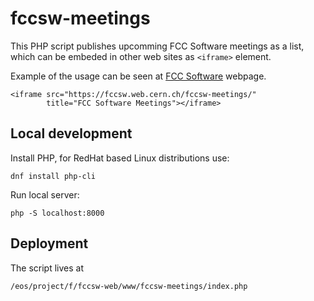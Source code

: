 # fccsw-meetings

This PHP script publishes upcomming FCC Software meetings as a list, which can
be embeded in other web sites as `<iframe>` element.

Example of the usage can be seen at [FCC Software](https://fccsw.web.cern.ch)
webpage.

```
<iframe src="https://fccsw.web.cern.ch/fccsw-meetings/"
        title="FCC Software Meetings"></iframe>
```


## Local development

Install PHP, for RedHat based Linux distributions use:
```
dnf install php-cli
```

Run local server:
```
php -S localhost:8000
```


## Deployment

The script lives at
```
/eos/project/f/fccsw-web/www/fccsw-meetings/index.php
```
